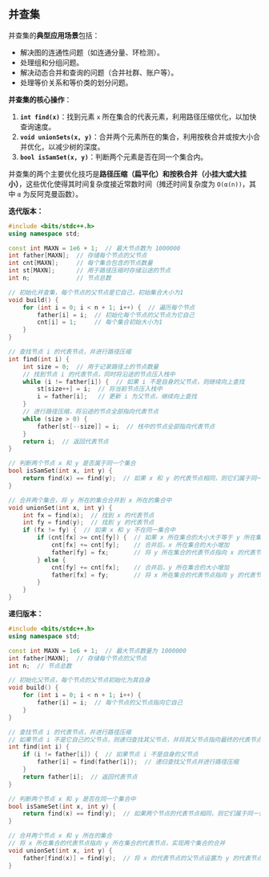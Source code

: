 ## 并查集

并查集的**典型应用场景**包括：

- 解决图的连通性问题（如连通分量、环检测）。
- 处理组和分组问题。
- 解决动态合并和查询的问题（合并社群、账户等）。
- 处理等价关系和等价类的划分问题。

**并查集的核心操作**：

1. **`int find(x)`**：找到元素 `x` 所在集合的代表元素，利用路径压缩优化，以加快查询速度。
2. **`void unionSets(x, y)`**：合并两个元素所在的集合，利用按秩合并或按大小合并优化，以减少树的深度。
3. **`bool isSamSet(x, y)`**：判断两个元素是否在同一个集合内。

​		并查集的两个主要优化技巧是**路径压缩（扁平化）**和**按秩合并（小挂大或大挂小）**，这些优化使得其时间复杂度接近常数时间（摊还时间复杂度为 `O(α(n))`，其中 `α` 为反阿克曼函数）。

**迭代版本：**

```c++
#include <bits/stdc++.h> 
using namespace std;

const int MAXN = 1e6 + 1;  // 最大节点数为 1000000
int father[MAXN];  // 存储每个节点的父节点
int cnt[MAXN];     // 每个集合包含的节点数量
int st[MAXN];      // 用于路径压缩时存储沿途的节点
int n;             // 节点总数

// 初始化并查集，每个节点的父节点是它自己，初始集合大小为1
void build() {
    for (int i = 0; i < n + 1; i++) {  // 遍历每个节点
        father[i] = i;  // 初始化每个节点的父节点为它自己
        cnt[i] = 1;     // 每个集合初始大小为1
    }
}

// 查找节点 i 的代表节点，并进行路径压缩
int find(int i) {
    int size = 0;  // 用于记录路径上的节点数量
    // 找到节点 i 的代表节点，同时将沿途的节点压入栈中
    while (i != father[i]) {  // 如果 i 不是自身的父节点，则继续向上查找
        st[size++] = i;  // 将当前节点压入栈中
        i = father[i];   // 更新 i 为父节点，继续向上查找
    }
    // 进行路径压缩，将沿途的节点全部指向代表节点
    while (size > 0) {
        father[st[--size]] = i;  // 栈中的节点全部指向代表节点
    }
    return i;  // 返回代表节点
}

// 判断两个节点 x 和 y 是否属于同一个集合
bool isSamSet(int x, int y) {
    return find(x) == find(y);  // 如果 x 和 y 的代表节点相同，则它们属于同一集合
}

// 合并两个集合，将 y 所在的集合合并到 x 所在的集合中
void unionSet(int x, int y) {
    int fx = find(x);  // 找到 x 的代表节点
    int fy = find(y);  // 找到 y 的代表节点
    if (fx != fy) {  // 如果 x 和 y 不在同一集合中
        if (cnt[fx] >= cnt[fy]) {  // 如果 x 所在集合的大小大于等于 y 所在集合的大小
            cnt[fx] += cnt[fy];    // 合并后，x 所在集合的大小增加
            father[fy] = fx;       // 将 y 所在集合的代表节点指向 x 的代表节点
        } else {  
            cnt[fy] += cnt[fx];    // 合并后，y 所在集合的大小增加
            father[fx] = fy;       // 将 x 所在集合的代表节点指向 y 的代表节点
        }
    }
}
```

**递归版本：**

```c++
#include <bits/stdc++.h>
using namespace std;

const int MAXN = 1e6 + 1;  // 最大节点数量为 1000000
int father[MAXN];  // 存储每个节点的父节点
int n;  // 节点总数

// 初始化父节点，每个节点的父节点初始化为其自身
void build() {
    for (int i = 0; i < n + 1; i++) {
        father[i] = i;  // 每个节点的父节点指向它自己
    }
}

// 查找节点 i 的代表节点，并进行路径压缩
// 如果节点 i 不是它自己的父节点，则递归查找其父节点，并将其父节点指向最终的代表节点
int find(int i) {
    if (i != father[i]) {  // 如果节点 i 不是自身的父节点
        father[i] = find(father[i]);  // 递归查找父节点并进行路径压缩
    }
    return father[i];  // 返回代表节点
}

// 判断两个节点 x 和 y 是否在同一个集合中
bool isSameSet(int x, int y) {
    return find(x) == find(y);  // 如果两个节点的代表节点相同，则它们属于同一集合
}

// 合并两个节点 x 和 y 所在的集合
// 将 x 所在集合的代表节点指向 y 所在集合的代表节点，实现两个集合的合并
void unionSet(int x, int y) {
    father[find(x)] = find(y);  // 将 x 的代表节点的父节点设置为 y 的代表节点
}
```


